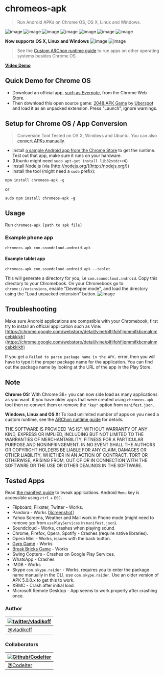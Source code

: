 chromeos-apk
======================

> Run Android APKs on Chrome OS, OS X, Linux and Windows.

![image](https://googledrive.com/host/0BzQL8Rq6oc8_QWRNZ09rY1ZzcmM)
![image](https://googledrive.com/host/0BzQL8Rq6oc8_Y01NQXN5QWdtVmc)
![image](https://googledrive.com/host/0BzQL8Rq6oc8_alN6X3ZmWHBsMEE)
![image](https://googledrive.com/host/0BzQL8Rq6oc8_QjNPRFJnUl8tU28)
![image](https://googledrive.com/host/0BzQL8Rq6oc8_VjJjUHRiUkVkT3c)
![image](https://googledrive.com/host/0BzQL8Rq6oc8_TWRUckxwMXo0dW8)
![image](https://googledrive.com/host/0BzQL8Rq6oc8_MzdHc1lsc2FFUVU)

**Now supports OS X, Linux and Windows**
![image](https://googledrive.com/host/0BzQL8Rq6oc8_ZW5hUVo5RC1USWc)
![image](https://googledrive.com/host/0BzQL8Rq6oc8_RW02Tnh6MVVNRDA)

>See the [Custom ARChon runtime guide](archon.md) to run apps on other operating systems besides Chrome OS.

**[Video Demo](https://www.youtube.com/watch?v=O-yFLqp_sXs)**

Quick Demo for Chrome OS
-------------------------------

- Download an official app, [such as Evernote](https://chrome.google.com/webstore/detail/evernote/dhfolfjkgpeaojbiicgheljefkfbbfkc), from the Chrome Web Store.
- Then download this open source game: [2048.APK Game](https://github.com/vladikoff/chromeos-apk/releases/download/v1.1.0/com.uberspot.a2048.android-OFFICIAL.zip) by [Uberspot](https://github.com/uberspot/2048-android) and load it as an unpacked extension. Press "Launch", ignore warnings.

Setup for Chrome OS / App Conversion
------------------------------------------

> Conversion Tool Tested on OS X, Windows and Ubuntu. You can also [convert APKs manually](manually-convert.md).

- Install [a sample Android app from the Chrome Store](https://chrome.google.com/webstore/detail/kids-sight-words/inpoiemibmljfjmjmlokfdllnkjejhai) to get the runtime. Test out that app, make sure it runs on your hardware.
- (Ubuntu might need `sudo apt-get install lib32stdc++6`)
- Install Node.js (via [http://nodejs.org/](http://nodejs.org/))
- Install the tool (might need a `sudo` prefix):

```shell
npm install chromeos-apk -g
```

or

```shell
sudo npm install chromeos-apk -g
```

Usage
-------

Run
`chromeos-apk [path to apk file]`

### Example phone app

```shell
chromeos-apk com.soundcloud.android.apk
```

#### Example tablet app

```shell
chromeos-apk com.soundcloud.android.apk --tablet
```

This will generate a directory for you, i.e `com.soundcloud.android`. Copy this directory to your Chromebook.
On your Chromebook go to `chrome://extensions`, enable "Developer mode", and load the directory using the "Load unpacked extension" button.
![image](https://googledrive.com/host/0BzQL8Rq6oc8_TWtZbEhhVGxPVm8)

Troubleshooting
--------------------

Make sure Android applications are compatible with your Chromebook, first try to install an official application such as Vine:
[https://chrome.google.com/webstore/detail/vine/plfjlfohfjjpmmifkbcmalnmcebkklkh](https://chrome.google.com/webstore/detail/vine/plfjlfohfjjpmmifkbcmalnmcebkklkh)

If you get a `Failed to parse package name in the APK.` error, then you will have to type it the proper package name for the application. You can find out the package name by looking at the URL of the app in the Play Store.

Note
-------

**Chrome OS:** With Chrome 38+ you can now side load as many applications as you want. If you have older apps that
were created using `chromeos-apk` tool then re-convert them or remove the `"key"` option from `manifest.json`.

**Windows, Linux and OS X:** To load unlimited number of apps on you need a custom runtime, see the [ARChon runtime guide](archon.md) for details.

THE SOFTWARE IS PROVIDED "AS IS", WITHOUT WARRANTY OF ANY KIND, EXPRESS OR
IMPLIED, INCLUDING BUT NOT LIMITED TO THE WARRANTIES OF MERCHANTABILITY,
FITNESS FOR A PARTICULAR PURPOSE AND NONINFRINGEMENT. IN NO EVENT SHALL THE
AUTHORS OR COPYRIGHT HOLDERS BE LIABLE FOR ANY CLAIM, DAMAGES OR OTHER
LIABILITY, WHETHER IN AN ACTION OF CONTRACT, TORT OR OTHERWISE, ARISING FROM,
OUT OF OR IN CONNECTION WITH THE SOFTWARE OR THE USE OR OTHER DEALINGS IN THE
SOFTWARE.

Tested Apps
-------------

Read [the manifest guide](manifest.md) to tweak applications. Android `Menu` key is accessible using `ctrl` + `ESC`.

- Flipboard, Flixster, Twitter - Works.
- Pandora - Works [[Screenshot](http://i.imgur.com/0d8XvXr.png)]
- Yahoo Screens, Weather and Mail work in Phone mode (might need to remove `gcm` from `usePlayServices` in `manifest.json`).
- Soundcloud - Works, crashes when playing sound.
- Chrome, Firefox, Opera, Spotify - Crashes (require native libraries).
- Opera Mini - Works, issues with the back button.
- [Gyro Game](https://play.google.com/store/apps/details?id=pl.submachine.gyro&hl=en) - Works
- [Break Bricks Game](https://play.google.com/store/apps/details?id=com.tongwei.blockbreaker) - Works
- Swing Copters - Crashes on Google Play Services.
- WhatsApp - Crashes
- IMDB - Works
- Skype `com.skype.raider` - Works, requires you to enter the package name manually in the CLI, use `com.skype.raider`. Use an older version of APK 5.0.0.x to get this to work.
- XBMC - Crash after initial load.
- Microsoft Remote Desktop - App seems to work properly after crashing once.

### Author

| [![twitter/vladikoff](https://avatars3.githubusercontent.com/u/128755?s=70)](https://twitter.com/vladikoff "Follow @vladikoff on Twitter") |
|---|
| [@vladikoff](https://twitter.com/vladikoff) |

### Collaborators

| [![Github/CodeIter](https://avatars3.githubusercontent.com/u/8684853?v=3&s=70)](https://github.com/CodeIter "CodeIter at Github") |
|---|
| [@CodeIter](https://github.com/CodeIter) |